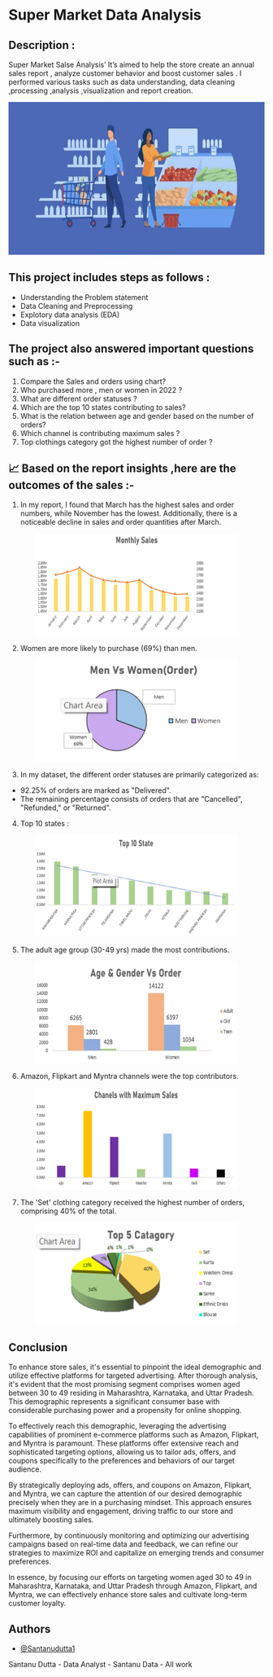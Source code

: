 # Super Market Data Analysis 

Description :
-

Super Market Salse Analysis’ It’s aimed to help the store create an annual sales report , analyze customer behavior and boost customer sales . I performed various tasks such as data understanding, data cleaning ,processing ,analysis ,visualization and report creation. 

<p align="center">
  <img width="700" height="300" src="Graphs/titel.jpg">
</p>

This project includes steps as follows :
-
- Understanding the Problem statement
- Data Cleaning and Preprocessing
- Explotory data analysis (EDA)
- Data visualization 



The project also answered important questions such as :-
 -
1. Compare the Sales and orders using chart?
2. Who purchased more , men or women in 2022 ?
3. What are different order statuses ?
4. Which are the top 10 states contributing to sales?
5.  What is the relation between age and gender based on the number of orders?
6. Which channel is contributing maximum sales ? 
7. Top clothings category got the highest number of order ?

📈 Based on the report insights ,here are the outcomes of the sales :- 
 -
1. In my report, I found that March has the highest sales and order numbers, while November has the lowest. Additionally, there is a noticeable decline in sales and order quantities after March.
<p align="center">
  <img width="400" height="200" src="Graphs/Sales vs month.png">
</p>

2. Women are more likely to purchase (69%) than men.
<p align="center">
  <img width="400" height="200" src="Graphs/Men vs Women.png">
</p>

3. In my dataset, the different order statuses are primarily categorized as:
- 92.25% of orders are marked as "Delivered".
- The remaining percentage consists of orders that are "Cancelled", "Refunded," or "Returned".

4. Top 10 states :
 <p align="center">
  <img width="400" height="200" src="Graphs/Top state.png">
</p>

5.  The adult age group (30-49 yrs) made the most contributions.
 <p align="center">
  <img width="400" height="200" src="Graphs/Age group.png">
</p>

6. Amazon, Flipkart and Myntra channels were the top contributors.
 <p align="center">
  <img width="400" height="200" src="Graphs/channel.png">
</p>

7. The 'Set' clothing category received the highest number of orders, comprising 40% of the total.
<p align="center">
  <img width="400" height="200" src="Graphs/Catagory.png">
</p>

Conclusion
-
To enhance store sales, it's essential to pinpoint the ideal demographic and utilize effective platforms for targeted advertising. After thorough analysis, it's evident that the most promising segment comprises women aged between 30 to 49 residing in Maharashtra, Karnataka, and Uttar Pradesh. This demographic represents a significant consumer base with considerable purchasing power and a propensity for online shopping.

To effectively reach this demographic, leveraging the advertising capabilities of prominent e-commerce platforms such as Amazon, Flipkart, and Myntra is paramount. These platforms offer extensive reach and sophisticated targeting options, allowing us to tailor ads, offers, and coupons specifically to the preferences and behaviors of our target audience.

By strategically deploying ads, offers, and coupons on Amazon, Flipkart, and Myntra, we can capture the attention of our desired demographic precisely when they are in a purchasing mindset. This approach ensures maximum visibility and engagement, driving traffic to our store and ultimately boosting sales.

Furthermore, by continuously monitoring and optimizing our advertising campaigns based on real-time data and feedback, we can refine our strategies to maximize ROI and capitalize on emerging trends and consumer preferences.

In essence, by focusing our efforts on targeting women aged 30 to 49 in Maharashtra, Karnataka, and Uttar Pradesh through Amazon, Flipkart, and Myntra, we can effectively enhance store sales and cultivate long-term customer loyalty.











## Authors

- [@Santanudutta1](https://github.com/SantanuDutta1)

Santanu Dutta - Data Analyst - Santanu Data - All work
